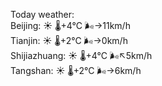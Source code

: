 Today weather:  
Beijing: ☀️   🌡️+4°C 🌬️→11km/h  
Tianjin: ☀️   🌡️+2°C 🌬️→0km/h  
Shijiazhuang: ☀️   🌡️+4°C 🌬️↖5km/h  
Tangshan: ☀️   🌡️+2°C 🌬️→6km/h  
